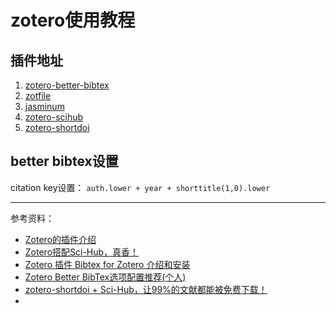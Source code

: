 # zotero使用教程

## 插件地址
1. [zotero-better-bibtex](https://github.com/retorquere/zotero-better-bibtex/releases)
2. [zotfile](https://github.com/jlegewie/zotfile/releases/)
3. [jasminum](https://github.com/l0o0/jasminum/releaseshttps://github.com/l0o0/jasminum/releases)
4. [zotero-scihub](https://github.com/ethanwillis/zotero-scihub/releases)
5. [ zotero-shortdoi](https://github.com/bwiernik/zotero-shortdoi/releases)

## better bibtex设置
citation key设置：
`auth.lower + year + shorttitle(1,0).lower`


----
参考资料：
+ [Zotero的插件介绍](https://zhuanlan.zhihu.com/p/361584342)
+ [Zotero搭配Sci-Hub，真香！](https://zhuanlan.zhihu.com/p/112141757)
+ [Zotero 插件 Bibtex for Zotero 介绍和安装](https://snailwish.com/291/)
+ [Zotero Better BibTex选项配置推荐(个人)](https://zhuanlan.zhihu.com/p/458340252)
+ [zotero-shortdoi + Sci-Hub，让99%的文献都能被免费下载！](https://qnscholar.gitee.io/2020-03/zotero-shortdoi/)
+ []()
